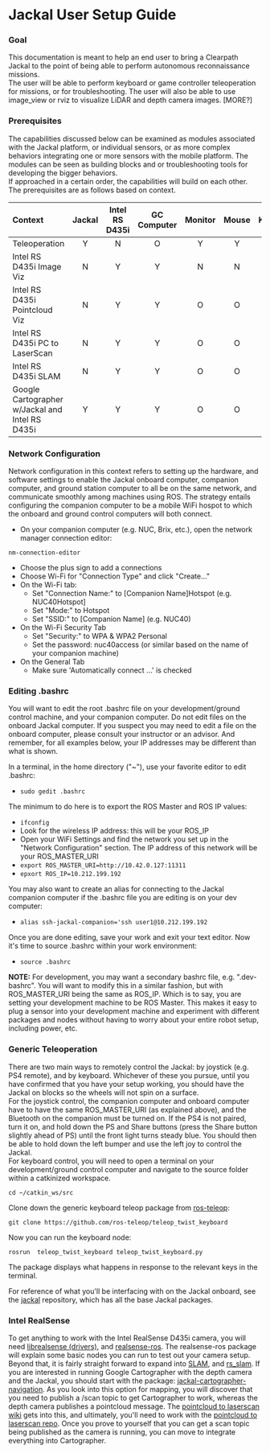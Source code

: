# Jackal User Setup Guide

### Goal

This documentation is meant to help an end user to bring a Clearpath Jackal to the point of being able to perform autonomous reconnaissance missions.  
The user will be able to perform keyboard or game controller teleoperation for missions, or for troubleshooting.  The user will also be able to use image_view 
or rviz to visualize LiDAR and depth camera images.  [MORE?]

### Prerequisites

The capabilities discussed below can be examined as modules associated with the Jackal platform, or individual sensors, or as more complex behaviors integrating 
one or more sensors with the mobile platform.  The modules can be seen as building blocks and or troubleshooting tools for developing the bigger behaviors.  
If approached in a certain order, the capabilities will build on each other.  The prerequisites are as follows based on context.

  | Context                                         | Jackal      | Intel RS D435i    | GC Computer | Monitor | Mouse  | Keyboard | Joystick |
  | :---                                            |    :----:   |    :----:         |    :----:   | :----:  | :----: | :----:   |     ---: |
  | Teleoperation                                   | Y           | N                 | O           | Y       | Y      | O        | O        |
  | Intel RS D435i Image Viz                        | N           | Y                 | Y           | N       | N      | N        | N        |
  | Intel RS D435i Pointcloud Viz                   | N           | Y                 | Y           | O       | O      | O        | N        |
  | Intel RS D435i PC to LaserScan                  | N           | Y                 | Y           | O       | O      | O        | N        |
  | Intel RS D435i SLAM                             | N           | Y                 | Y           | O       | O      | O        | N        |
  | Google Cartographer w/Jackal and Intel RS D435i | Y           | Y                 | Y           | O       | O      | O        | O        |

### Network Configuration

Network configuration in this context refers to setting up the hardware, and software settings to enable the Jackal onboard computer, companion computer, 
and ground station computer to all be on the same network, and communicate smoothly among machines using ROS.  The strategy entails configuring the companion 
computer to be a mobile WiFi hospot to which the onboard and ground control computers will both connect.

- On your companion computer (e.g. NUC, Brix, etc.), open the network manager connection editor:

`nm-connection-editor`
- Choose the plus sign to add a connections
- Choose Wi-Fi for "Connection Type" and click "Create..."
- On the Wi-Fi tab:
  - Set "Connection Name:" to [Companion Name]Hotspot (e.g. NUC40Hotspot]
  - Set "Mode:" to Hotspot
  - Set "SSID:" to [Companion Name] (e.g. NUC40)
- On the Wi-Fi Security Tab
  - Set "Security:" to WPA & WPA2 Personal
  - Set the password: nuc40access (or similar based on the name of your companion machine)
- On the General Tab
  - Make sure 'Automatically connect ...' is checked

### Editing .bashrc

You will want to edit the root .bashrc file on your development/ground control machine, and your companion computer.  Do not edit files on the onboard Jackal
computer.  If you suspect you may need to edit a file on the onboard computer, please consult your instructor or an advisor.  And remember, for all examples
below, your IP addresses may be different than what is shown.

In a terminal, in the home directory ("~"), use your favorite editor to edit .bashrc:
- `sudo gedit .bashrc`

The minimum to do here is to export the ROS Master and ROS IP values:
- `ifconfig`
- Look for the wireless IP address: this will be your ROS_IP
- Open your WiFi Settings and find the network you set up in the "Network Configuration" section.  The IP address of this network will be your ROS_MASTER_URI
- `export ROS_MASTER_URI=http://10.42.0.127:11311`
- `epxort ROS_IP=10.212.199.192`

You may also want to create an alias for connecting to the Jackal companion computer if the .bashrc file you are editing is on your dev computer:
- `alias ssh-jackal-companion='ssh user1@10.212.199.192`

Once you are done editing, save your work and exit your text editor.  Now it's time to source .bashrc within your work environment:
- `source .bashrc`

**NOTE:** For development, you may want a secondary bashrc file, e.g. ".dev-bashrc".  You will want to modify this in a similar fashion, but with ROS_MASTER_URI
being the same as ROS_IP.  Which is to say, you are setting your development machine to be ROS Master.  This makes it easy to plug a sensor into your development 
machine and experiment with different packages and nodes without having to worry about your entire robot setup, including power, etc.

### Generic Teleoperation

There are two main ways to remotely control the Jackal: by joystick (e.g. PS4 remote), and by keyboard.  Whichever of these you pursue, until you have confirmed that you have your setup working, you should have the Jackal on blocks so the wheels will not spin on a surface.  
For the joystick control, the companion computer and onboard computer have to have the same ROS_MASTER_URI (as explained above), and the Bluetooth on the companion must be turned on.  If the PS4 is not paired, turn it on, and hold down the PS and Share buttons (press the Share button slightly ahead of PS) until the front light turns steady blue.  You should then be able to hold down the left bumper and use the left joy to control the Jackal.  
For keyboard control, you will need to open a terminal on your development/ground control computer and navigate to the source folder within a catkinized workspace.

`cd ~/catkin_ws/src`

Clone down the generic keyboard teleop package from [ros-teleop](https://github.com/ros-teleop/teleop_twist_keyboard):

`git clone https://github.com/ros-teleop/teleop_twist_keyboard`

Now you can run the keyboard node:

`rosrun  teleop_twist_keyboard teleop_twist_keyboard.py`

The package displays what happens in response to the relevant keys in the terminal.

For reference of what you'll be interfacing with on the Jackal onboard, see the [jackal](https://github.com/jackal) repository, which has all the base Jackal packages.

### Intel RealSense

To get anything to work with the Intel RealSense D435i camera, you will need [librealsense (drivers)](https://github.com/IntelRealSense/librealsense), and [realsense-ros](https://github.com/IntelRealSense/realsense-ros).  The realsense-ros package will explain some basic nodes you can run to test out your camera setup.  Beyond that, it is fairly straight forward to expand into [SLAM](https://github.com/IntelRealSense/realsense-ros/wiki/SLAM-with-D435i), and [rs_slam](https://intel.github.io/robot_devkit_doc/pages/rs_slam.html).  If you are interested in running Google Cartographer with the depth camera and the Jackal, you should start with the package: [jackal-cartographer-navigation](https://github.com/jackal/jackal_cartographer_navigation).  As you look into this option for mapping, you will discover that you need to publish a /scan topic to get Cartographer to work, whereas the depth camera publishes a pointcloud message.  The  [pointcloud to laserscan wiki](http://wiki.ros.org/pointcloud_to_laserscan) gets into this, and ultimately, you'll need to work with the [pointcloud to laserscan repo](https://github.com/ros-perception/pointcloud_to_laserscan/tree/foxy/launch).  Once you prove to yourself that you can get a scan topic being published as the camera is running, you can move to integrate everything into Cartographer.
